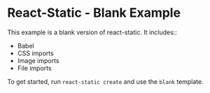 # React-Static - Blank Example

This example is a blank version of react-static. It includes::

* Babel
* CSS imports
* Image imports
* File imports

To get started, run `react-static create` and use the `blank` template.

